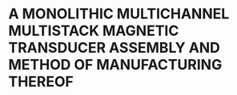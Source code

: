 # A MONOLITHIC MULTICHANNEL MULTISTACK MAGNETIC TRANSDUCER ASSEMBLY AND METHOD OF MANUFACTURING THEREOF